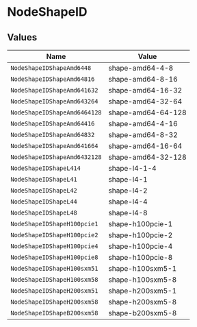 # NodeShapeID


## Values

| Name                         | Value                        |
| ---------------------------- | ---------------------------- |
| `NodeShapeIDShapeAmd6448`    | shape-amd64-4-8              |
| `NodeShapeIDShapeAmd64816`   | shape-amd64-8-16             |
| `NodeShapeIDShapeAmd641632`  | shape-amd64-16-32            |
| `NodeShapeIDShapeAmd643264`  | shape-amd64-32-64            |
| `NodeShapeIDShapeAmd6464128` | shape-amd64-64-128           |
| `NodeShapeIDShapeAmd64416`   | shape-amd64-4-16             |
| `NodeShapeIDShapeAmd64832`   | shape-amd64-8-32             |
| `NodeShapeIDShapeAmd641664`  | shape-amd64-16-64            |
| `NodeShapeIDShapeAmd6432128` | shape-amd64-32-128           |
| `NodeShapeIDShapeL414`       | shape-l4-1-4                 |
| `NodeShapeIDShapeL41`        | shape-l4-1                   |
| `NodeShapeIDShapeL42`        | shape-l4-2                   |
| `NodeShapeIDShapeL44`        | shape-l4-4                   |
| `NodeShapeIDShapeL48`        | shape-l4-8                   |
| `NodeShapeIDShapeH100pcie1`  | shape-h100pcie-1             |
| `NodeShapeIDShapeH100pcie2`  | shape-h100pcie-2             |
| `NodeShapeIDShapeH100pcie4`  | shape-h100pcie-4             |
| `NodeShapeIDShapeH100pcie8`  | shape-h100pcie-8             |
| `NodeShapeIDShapeH100sxm51`  | shape-h100sxm5-1             |
| `NodeShapeIDShapeH100sxm58`  | shape-h100sxm5-8             |
| `NodeShapeIDShapeH200sxm51`  | shape-h200sxm5-1             |
| `NodeShapeIDShapeH200sxm58`  | shape-h200sxm5-8             |
| `NodeShapeIDShapeB200sxm58`  | shape-b200sxm5-8             |